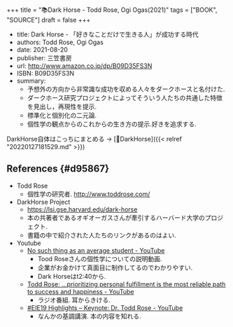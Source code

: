 +++
title = "📚Dark Horse - Todd Rose, Ogi Ogas(2021)"
tags = ["BOOK", "SOURCE"]
draft = false
+++

-   title: Dark Horse - 「好きなことだけで生きる人」が成功する時代
-   authors: Todd Rose, Ogi Ogas
-   date: 2021-08-20
-   publisher: 三笠書房
-   url: <http://www.amazon.co.jp/dp/B09D35FS3N>
-   ISBN: B09D35FS3N
-   summary:
    -   予想外の方向から非常識な成功を収める人々をダークホースと名付けた.
    -   ダークホース研究プロジェクトによってそういう人たちの共通した特徴を見出し，再現性を提示.
    -   標準化と個別化の二元論.
    -   個性学の観点からのこれからの生き方の提示.好きを追求する.

DarkHorse自体はこっちにまとめる -> [📝DarkHorse]({{< relref "20220127181529.md" >}})


## References {#d95867}

-   Todd Rose
    -   個性学の研究者. <http://www.toddrose.com/>
-   DarkHorse Project
    -   <https://lsi.gse.harvard.edu/dark-horse>
    -   本の共著者であるオギオーガスさんが牽引するハーバード大学のプロジェクト.
    -   書籍の中で紹介された人たちのリンクがあるのはよい.
-   Youtube
    -   [No such thing as an average student - YouTube](https://www.youtube.com/watch?v=biM7QW1I8h0)
        -   Tood Roseさんの個性学についての説明動画.
        -   企業がお金かけて真面目に制作してるのでわかりやすい.
        -   Dark Horseはt2:40から.
    -   [Todd Rose: ...prioritizing personal fulfillment is the most reliable path to
        success and happiness - YouTube](https://www.youtube.com/watch?v=tTHM-4b7slg)
        -   ラジオ番組. 耳からきける.
    -   [#EIE19 Highlights – Keynote: Dr. Todd Rose - YouTube](https://www.youtube.com/watch?v=4Uz3Fl7Ru4w)
        -   なんかの基調講演. 本の内容を知れる.
